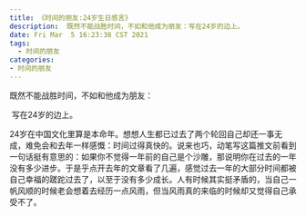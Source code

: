```yaml
---
title: 《时间的朋友:24岁生日感言》
description:  既然不能战胜时间，不如和他成为朋友：写在24岁的边上。
date: Fri Mar  5 16:23:38 CST 2021
tags:
  - 时间的朋友
categories:
- 时间的朋友
---
```


   既然不能战胜时间，不如和他成为朋友：

​                  写在24岁的边上。

​    24岁在中国文化里算是本命年。想想人生都已过去了两个轮回自己却还一事无成，难免会和去年一样感慨：时间过得真快的。说来也巧，动笔写这篇推文前看到一句话挺有意思的：如果你不觉得一年前的自己是个沙雕，那说明你在过去的一年没有多少进步。于是乎点开去年的文章看了几遍，感觉过去一年的大部分时间都被自己幸福的蹉跎过去了，以至于没有多少成长。人有时候其实挺矛盾的，当自己一帆风顺的时候老会想着去经历一点风雨，但当风雨真的来临的时候却又觉得自己承受不了。